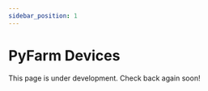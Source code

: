 ```yaml
---
sidebar_position: 1
---
```


# PyFarm Devices

This page is under development. Check back again soon!